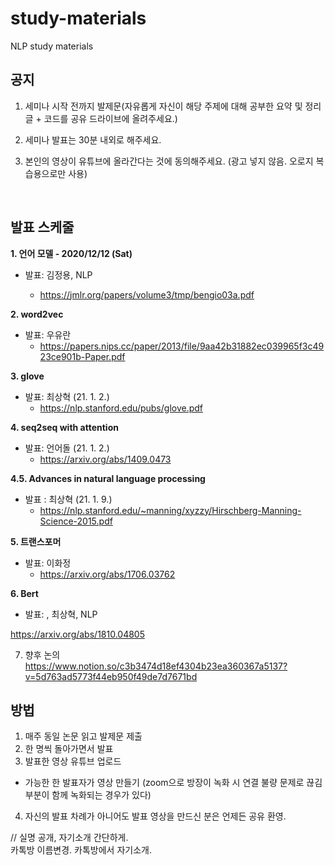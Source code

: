 # study-materials
NLP study materials

## 공지

1. 세미나 시작 전까지 발제문(자유롭게 자신이 해당 주제에 대해 공부한 요약 및 정리 글 + 코드를 공유 드라이브에 올려주세요.)

2. 세미나 발표는 30분 내외로 해주세요.

3. 본인의 영상이 유튜브에 올라간다는 것에 동의해주세요. (광고 넣지 않음. 오로지 복습용으로만 사용)

</br>

## 발표 스케줄 

**1. 언어 모델 -  2020/12/12 (Sat)**  

  - 발표: 김정용, NLP 
  
    - https://jmlr.org/papers/volume3/tmp/bengio03a.pdf

**2. word2vec**
  - 발표: 우유란
    - https://papers.nips.cc/paper/2013/file/9aa42b31882ec039965f3c4923ce901b-Paper.pdf
  
**3. glove**
  - 발표: 최상혁 (21. 1. 2.)
    - https://nlp.stanford.edu/pubs/glove.pdf
  
**4. seq2seq with attention**
  - 발표: 언어돌 (21. 1. 2.)
    - https://arxiv.org/abs/1409.0473
  
**4.5. Advances in natural language processing**
  - 발표 : 최상혁 (21. 1. 9.)
    - https://nlp.stanford.edu/~manning/xyzzy/Hirschberg-Manning-Science-2015.pdf
  

**5. 트랜스포머**
  - 발표: 이화정
    - https://arxiv.org/abs/1706.03762
  
**6. Bert**  
  
 - 발표: , 최상혁, NLP  
 
https://arxiv.org/abs/1810.04805


7. 향후 논의  
https://www.notion.so/c3b3474d18ef4304b23ea360367a5137?v=5d763ad5773f44eb950f49de7d7671bd

 
## 방법 

1. 매주 동일 논문 읽고 발제문 제출
2. 한 명씩 돌아가면서 발표
3. 발표한 영상 유튜브 업로드
  - 가능한 한 발표자가 영상 만들기 (zoom으로 방장이 녹화 시 연결 불량 문제로 끊김 부분이 함께 녹화되는 경우가 있다) 
4. 자신의 발표 차례가 아니어도 발표 영상을 만드신 분은 언제든 공유 환영.  

     
 
// 실명 공개, 자기소개 간단하게.  
  카톡방 이름변경. 카톡방에서 자기소개. 
